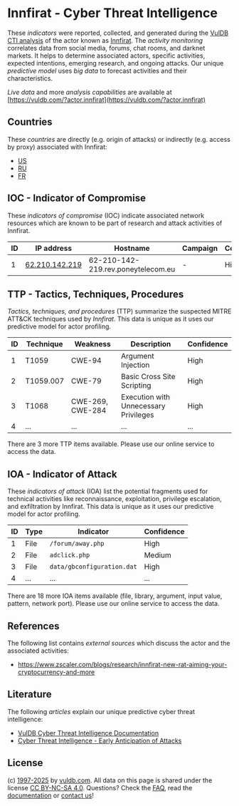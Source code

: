 # Innfirat - Cyber Threat Intelligence

These _indicators_ were reported, collected, and generated during the [VulDB CTI analysis](https://vuldb.com/?kb.cti) of the actor known as [Innfirat](https://vuldb.com/?actor.innfirat). The _activity monitoring_ correlates data from social media, forums, chat rooms, and darknet markets. It helps to determine associated actors, specific activities, expected intentions, emerging research, and ongoing attacks. Our unique _predictive model_ uses _big data_ to forecast activities and their characteristics.

_Live data_ and more _analysis capabilities_ are available at [https://vuldb.com/?actor.innfirat](https://vuldb.com/?actor.innfirat)

## Countries

These _countries_ are directly (e.g. origin of attacks) or indirectly (e.g. access by proxy) associated with Innfirat:

* [US](https://vuldb.com/?country.us)
* [RU](https://vuldb.com/?country.ru)
* [FR](https://vuldb.com/?country.fr)

## IOC - Indicator of Compromise

These _indicators of compromise_ (IOC) indicate associated network resources which are known to be part of research and attack activities of Innfirat.

ID | IP address | Hostname | Campaign | Confidence
-- | ---------- | -------- | -------- | ----------
1 | [62.210.142.219](https://vuldb.com/?ip.62.210.142.219) | 62-210-142-219.rev.poneytelecom.eu | - | High

## TTP - Tactics, Techniques, Procedures

_Tactics, techniques, and procedures_ (TTP) summarize the suspected MITRE ATT&CK techniques used by _Innfirat_. This data is unique as it uses our predictive model for actor profiling.

ID | Technique | Weakness | Description | Confidence
-- | --------- | -------- | ----------- | ----------
1 | T1059 | CWE-94 | Argument Injection | High
2 | T1059.007 | CWE-79 | Basic Cross Site Scripting | High
3 | T1068 | CWE-269, CWE-284 | Execution with Unnecessary Privileges | High
4 | ... | ... | ... | ...

There are 3 more TTP items available. Please use our online service to access the data.

## IOA - Indicator of Attack

These _indicators of attack_ (IOA) list the potential fragments used for technical activities like reconnaissance, exploitation, privilege escalation, and exfiltration by Innfirat. This data is unique as it uses our predictive model for actor profiling.

ID | Type | Indicator | Confidence
-- | ---- | --------- | ----------
1 | File | `/forum/away.php` | High
2 | File | `adclick.php` | Medium
3 | File | `data/gbconfiguration.dat` | High
4 | ... | ... | ...

There are 18 more IOA items available (file, library, argument, input value, pattern, network port). Please use our online service to access the data.

## References

The following list contains _external sources_ which discuss the actor and the associated activities:

* https://www.zscaler.com/blogs/research/innfirat-new-rat-aiming-your-cryptocurrency-and-more

## Literature

The following _articles_ explain our unique predictive cyber threat intelligence:

* [VulDB Cyber Threat Intelligence Documentation](https://vuldb.com/?kb.cti)
* [Cyber Threat Intelligence - Early Anticipation of Attacks](https://www.scip.ch/en/?labs.20201022)

## License

(c) [1997-2025](https://vuldb.com/?kb.changelog) by [vuldb.com](https://vuldb.com/?kb.about). All data on this page is shared under the license [CC BY-NC-SA 4.0](https://creativecommons.org/licenses/by-nc-sa/4.0/). Questions? Check the [FAQ](https://vuldb.com/?kb.faq), read the [documentation](https://vuldb.com/?kb) or [contact us](https://vuldb.com/?contact)!
